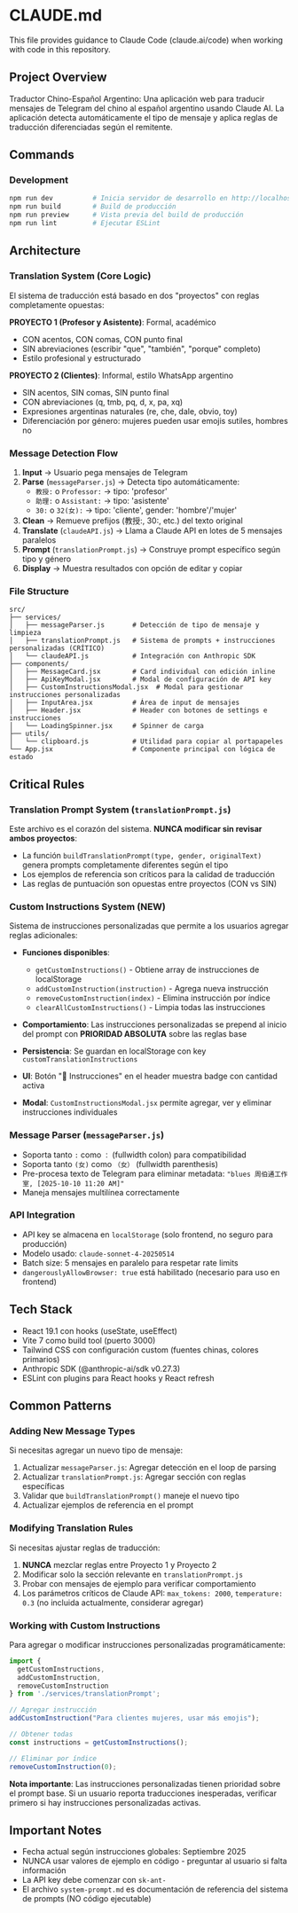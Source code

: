 # CLAUDE.md

This file provides guidance to Claude Code (claude.ai/code) when working with code in this repository.

## Project Overview

Traductor Chino-Español Argentino: Una aplicación web para traducir mensajes de Telegram del chino al español argentino usando Claude AI. La aplicación detecta automáticamente el tipo de mensaje y aplica reglas de traducción diferenciadas según el remitente.

## Commands

### Development
```bash
npm run dev          # Inicia servidor de desarrollo en http://localhost:3000
npm run build        # Build de producción
npm run preview      # Vista previa del build de producción
npm run lint         # Ejecutar ESLint
```

## Architecture

### Translation System (Core Logic)

El sistema de traducción está basado en dos "proyectos" con reglas completamente opuestas:

**PROYECTO 1 (Profesor y Asistente)**: Formal, académico
- CON acentos, CON comas, CON punto final
- SIN abreviaciones (escribir "que", "también", "porque" completo)
- Estilo profesional y estructurado

**PROYECTO 2 (Clientes)**: Informal, estilo WhatsApp argentino
- SIN acentos, SIN comas, SIN punto final
- CON abreviaciones (q, tmb, pq, d, x, pa, xq)
- Expresiones argentinas naturales (re, che, dale, obvio, toy)
- Diferenciación por género: mujeres pueden usar emojis sutiles, hombres no

### Message Detection Flow

1. **Input** → Usuario pega mensajes de Telegram
2. **Parse** (`messageParser.js`) → Detecta tipo automáticamente:
   - `教授:` o `Professor:` → tipo: 'profesor'
   - `助理:` o `Assistant:` → tipo: 'asistente'
   - `30:` o `32(女):` → tipo: 'cliente', gender: 'hombre'/'mujer'
3. **Clean** → Remueve prefijos (教授:, 30:, etc.) del texto original
4. **Translate** (`claudeAPI.js`) → Llama a Claude API en lotes de 5 mensajes paralelos
5. **Prompt** (`translationPrompt.js`) → Construye prompt específico según tipo y género
6. **Display** → Muestra resultados con opción de editar y copiar

### File Structure

```
src/
├── services/
│   ├── messageParser.js       # Detección de tipo de mensaje y limpieza
│   ├── translationPrompt.js   # Sistema de prompts + instrucciones personalizadas (CRÍTICO)
│   └── claudeAPI.js           # Integración con Anthropic SDK
├── components/
│   ├── MessageCard.jsx        # Card individual con edición inline
│   ├── ApiKeyModal.jsx        # Modal de configuración de API key
│   ├── CustomInstructionsModal.jsx  # Modal para gestionar instrucciones personalizadas
│   ├── InputArea.jsx          # Área de input de mensajes
│   ├── Header.jsx             # Header con botones de settings e instrucciones
│   └── LoadingSpinner.jsx     # Spinner de carga
├── utils/
│   └── clipboard.js           # Utilidad para copiar al portapapeles
└── App.jsx                    # Componente principal con lógica de estado
```

## Critical Rules

### Translation Prompt System (`translationPrompt.js`)

Este archivo es el corazón del sistema. **NUNCA modificar sin revisar ambos proyectos**:

- La función `buildTranslationPrompt(type, gender, originalText)` genera prompts completamente diferentes según el tipo
- Los ejemplos de referencia son críticos para la calidad de traducción
- Las reglas de puntuación son opuestas entre proyectos (CON vs SIN)

### Custom Instructions System (NEW)

Sistema de instrucciones personalizadas que permite a los usuarios agregar reglas adicionales:

- **Funciones disponibles**:
  - `getCustomInstructions()` - Obtiene array de instrucciones de localStorage
  - `addCustomInstruction(instruction)` - Agrega nueva instrucción
  - `removeCustomInstruction(index)` - Elimina instrucción por índice
  - `clearAllCustomInstructions()` - Limpia todas las instrucciones

- **Comportamiento**: Las instrucciones personalizadas se prepend al inicio del prompt con **PRIORIDAD ABSOLUTA** sobre las reglas base
- **Persistencia**: Se guardan en localStorage con key `customTranslationInstructions`
- **UI**: Botón "📝 Instrucciones" en el header muestra badge con cantidad activa
- **Modal**: `CustomInstructionsModal.jsx` permite agregar, ver y eliminar instrucciones individuales

### Message Parser (`messageParser.js`)

- Soporta tanto `:` como `：` (fullwidth colon) para compatibilidad
- Soporta tanto `(女)` como `（女）` (fullwidth parenthesis)
- Pre-procesa texto de Telegram para eliminar metadata: `"blues 周伯通工作室, [2025-10-10 11:20 AM]"`
- Maneja mensajes multilínea correctamente

### API Integration

- API key se almacena en `localStorage` (solo frontend, no seguro para producción)
- Modelo usado: `claude-sonnet-4-20250514`
- Batch size: 5 mensajes en paralelo para respetar rate limits
- `dangerouslyAllowBrowser: true` está habilitado (necesario para uso en frontend)

## Tech Stack

- React 19.1 con hooks (useState, useEffect)
- Vite 7 como build tool (puerto 3000)
- Tailwind CSS con configuración custom (fuentes chinas, colores primarios)
- Anthropic SDK (@anthropic-ai/sdk v0.27.3)
- ESLint con plugins para React hooks y React refresh

## Common Patterns

### Adding New Message Types

Si necesitas agregar un nuevo tipo de mensaje:

1. Actualizar `messageParser.js`: Agregar detección en el loop de parsing
2. Actualizar `translationPrompt.js`: Agregar sección con reglas específicas
3. Validar que `buildTranslationPrompt()` maneje el nuevo tipo
4. Actualizar ejemplos de referencia en el prompt

### Modifying Translation Rules

Si necesitas ajustar reglas de traducción:

1. **NUNCA** mezclar reglas entre Proyecto 1 y Proyecto 2
2. Modificar solo la sección relevante en `translationPrompt.js`
3. Probar con mensajes de ejemplo para verificar comportamiento
4. Los parámetros críticos de Claude API: `max_tokens: 2000`, `temperature: 0.3` (no incluida actualmente, considerar agregar)

### Working with Custom Instructions

Para agregar o modificar instrucciones personalizadas programáticamente:

```javascript
import {
  getCustomInstructions,
  addCustomInstruction,
  removeCustomInstruction
} from './services/translationPrompt';

// Agregar instrucción
addCustomInstruction("Para clientes mujeres, usar más emojis");

// Obtener todas
const instructions = getCustomInstructions();

// Eliminar por índice
removeCustomInstruction(0);
```

**Nota importante**: Las instrucciones personalizadas tienen prioridad sobre el prompt base. Si un usuario reporta traducciones inesperadas, verificar primero si hay instrucciones personalizadas activas.

## Important Notes

- Fecha actual según instrucciones globales: Septiembre 2025
- NUNCA usar valores de ejemplo en código - preguntar al usuario si falta información
- La API key debe comenzar con `sk-ant-`
- El archivo `system-prompt.md` es documentación de referencia del sistema de prompts (NO código ejecutable)
